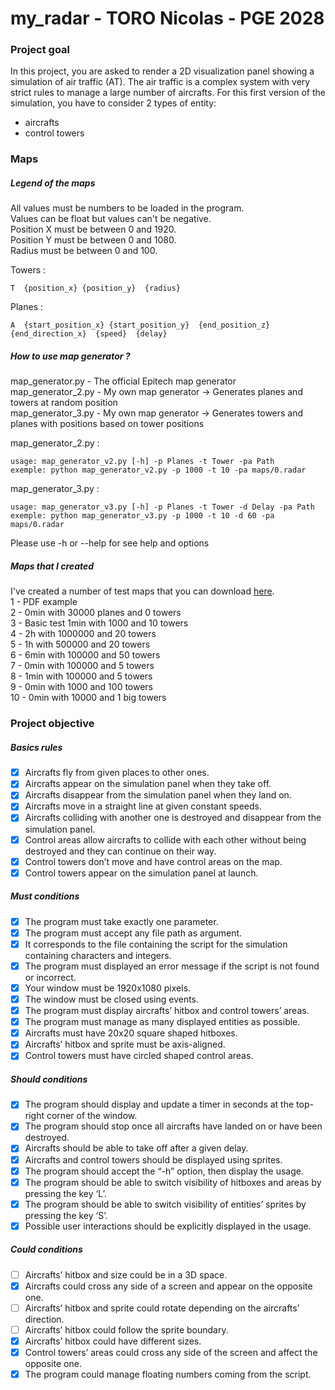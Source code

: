 # my_radar - TORO Nicolas - PGE 2028

### Project goal
In this project, you are asked to render a 2D visualization panel showing a simulation of air traffic (AT).
The air traffic is a complex system with very strict rules to manage a large number of aircrafts.
For this first version of the simulation, you have to consider 2 types of entity:    
- aircrafts
- control towers

### Maps
##### Legend of the maps
All values must be numbers to be loaded in the program.    
Values can be float but values can't be negative.    
Position X must be between 0 and 1920.    
Position Y must be between 0 and 1080.    
Radius must be between 0 and 100.    

Towers :
```
T  {position_x} {position_y}  {radius}
```

Planes : 
```
A  {start_position_x} {start_position_y}  {end_position_z} {end_direction_x}  {speed}  {delay}    
```

##### How to use map generator ?
map_generator.py - The official Epitech map generator    
map_generator_2.py - My own map generator -> Generates planes and towers at random position    
map_generator_3.py - My own map generator -> Generates towers and planes with positions based on tower positions    

map_generator_2.py :
```Shell
usage: map_generator_v2.py [-h] -p Planes -t Tower -pa Path
exemple: python map_generator_v2.py -p 1000 -t 10 -pa maps/0.radar
```

map_generator_3.py :
```Shell
usage: map_generator_v3.py [-h] -p Planes -t Tower -d Delay -pa Path
exemple: python map_generator_v3.py -p 1000 -t 10 -d 60 -pa maps/0.radar
```

Please use -h or --help for see help and options

##### Maps that I created
I've created a number of test maps that you can download [here](https://epitechfr-my.sharepoint.com/:f:/g/personal/nicolas_toro_epitech_eu/EiH9p1iCvOhGidkpgsBDlJ4B1krW4UO2WqlWYQtWl89lTQ?e=BSqczp).    
1 - PDF example    
2 - 0min with 30000 planes and 0 towers    
3 - Basic test 1min with 1000 and 10 towers    
4 - 2h with 1000000 and 20 towers    
5 - 1h with 500000 and 20 towers    
6 - 6min with 100000 and 50 towers    
7 - 0min with 100000 and 5 towers    
8 - 1min with 100000 and 5 towers    
9 - 0min with 1000 and 100 towers    
10 - 0min with 10000 and 1 big towers

### Project objective
##### Basics rules
- [x] Aircrafts fly from given places to other ones.
- [x] Aircrafts appear on the simulation panel when they take off.
- [x] Aircrafts disappear from the simulation panel when they land on.
- [x] Aircrafts move in a straight line at given constant speeds.
- [x] Aircrafts colliding with another one is destroyed and disappear from the simulation panel.
- [x] Control areas allow aircrafts to collide with each other without being destroyed and they can continue on their way.
- [x] Control towers don’t move and have control areas on the map.
- [x] Control towers appear on the simulation panel at launch.

##### Must conditions
- [x] The program must take exactly one parameter.
- [x] The program must accept any file path as argument.
- [x] It corresponds to the file containing the script for the simulation containing characters and integers.
- [x] The program must displayed an error message if the script is not found or incorrect.
- [x] Your window must be 1920x1080 pixels.
- [x] The window must be closed using events.
- [x] The program must display aircrafts’ hitbox and control towers’ areas.
- [x] The program must manage as many displayed entities as possible.
- [x] Aircrafts must have 20x20 square shaped hitboxes.
- [x] Aircrafts’ hitbox and sprite must be axis-aligned.
- [x] Control towers must have circled shaped control areas.

##### Should conditions

- [x] The program should display and update a timer in seconds at the top-right corner of the window.
- [x] The program should stop once all aircrafts have landed on or have been destroyed.
- [x] Aircrafts should be able to take off after a given delay.
- [x] Aircrafts and control towers should be displayed using sprites.
- [x] The program should accept the “-h” option, then display the usage.
- [x] The program should be able to switch visibility of hitboxes and areas by pressing the key ‘L’.
- [x] The program should be able to switch visibility of entities’ sprites by pressing the key ‘S’.
- [x] Possible user interactions should be explicitly displayed in the usage.

##### Could conditions
- [ ] Aircrafts’ hitbox and size could be in a 3D space.
- [x] Aircrafts could cross any side of a screen and appear on the opposite one.
- [ ] Aircrafts’ hitbox and sprite could rotate depending on the aircrafts’ direction.
- [ ] Aircrafts’ hitbox could follow the sprite boundary.
- [X] Aircrafts’ hitbox could have different sizes.
- [x] Control towers’ areas could cross any side of the screen and affect the opposite one.
- [x] The program could manage floating numbers coming from the script.
